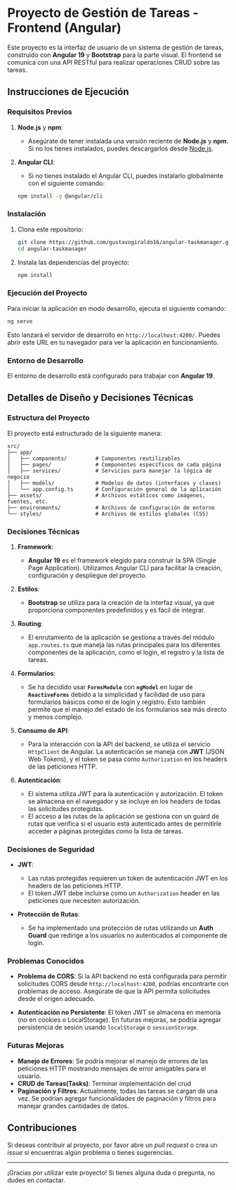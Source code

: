 
# Proyecto de Gestión de Tareas - Frontend (Angular)

Este proyecto es la interfaz de usuario de un sistema de gestión de tareas, construido con **Angular 19** y **Bootstrap** para la parte visual. El frontend se comunica con una API RESTful para realizar operaciones CRUD sobre las tareas.

## Instrucciones de Ejecución

### Requisitos Previos

1. **Node.js** y **npm**:
   - Asegúrate de tener instalada una versión reciente de **Node.js** y **npm**. Si no los tienes instalados, puedes descargarlos desde [Node.js](https://nodejs.org/).

2. **Angular CLI**:
   - Si no tienes instalado el Angular CLI, puedes instalarlo globalmente con el siguiente comando:

   ```bash
   npm install -g @angular/cli
   ```

### Instalación

1. Clona este repositorio:

   ```bash
   git clone https://github.com/gustavogiraldo16/angular-taskmanager.git
   cd angular-taskmanager
   ```

2. Instala las dependencias del proyecto:

   ```bash
   npm install
   ```

### Ejecución del Proyecto

Para iniciar la aplicación en modo desarrollo, ejecuta el siguiente comando:

```bash
ng serve
```

Esto lanzará el servidor de desarrollo en `http://localhost:4200/`. Puedes abrir este URL en tu navegador para ver la aplicación en funcionamiento.

### Entorno de Desarrollo

El entorno de desarrollo está configurado para trabajar con **Angular 19**.

## Detalles de Diseño y Decisiones Técnicas

### Estructura del Proyecto

El proyecto está estructurado de la siguiente manera:

```
src/
├── app/
│   ├── components/         # Componentes reutilizables
│   ├── pages/              # Componentes específicos de cada página
│   ├── services/           # Servicios para manejar la lógica de negocio
│   ├── models/             # Modelos de datos (interfaces y clases)
│   └── app.config.ts       # Configuración general de la aplicación
├── assets/                 # Archivos estáticos como imágenes, fuentes, etc.
├── environments/           # Archivos de configuración de entorno
└── styles/                 # Archivos de estilos globales (CSS)
```

### Decisiones Técnicas

1. **Framework**:
   - **Angular 19** es el framework elegido para construir la SPA (Single Page Application). Utilizamos Angular CLI para facilitar la creación, configuración y despliegue del proyecto.
   
2. **Estilos**:
   - **Bootstrap** se utiliza para la creación de la interfaz visual, ya que proporciona componentes predefinidos y es fácil de integrar.

3. **Routing**:
   - El enrutamiento de la aplicación se gestiona a través del módulo `app.routes.ts` que maneja las rutas principales para los diferentes componentes de la aplicación, como el login, el registro y la lista de tareas.

4. **Formularios**:
   - Se ha decidido usar **`FormsModule`** con **`ngModel`** en lugar de **`ReactiveForms`** debido a la simplicidad y facilidad de uso para formularios básicos como el de login y registro. Esto también permite que el manejo del estado de los formularios sea más directo y menos complejo.

5. **Consumo de API**:
   - Para la interacción con la API del backend, se utiliza el servicio `HttpClient` de Angular. La autenticación se maneja con **JWT** (JSON Web Tokens), y el token se pasa como `Authorization` en los headers de las peticiones HTTP.

6. **Autenticación**:
   - El sistema utiliza JWT para la autenticación y autorización. El token se almacena en el navegador y se incluye en los headers de todas las solicitudes protegidas.
   - El acceso a las rutas de la aplicación se gestiona con un guard de rutas que verifica si el usuario está autenticado antes de permitirle acceder a páginas protegidas como la lista de tareas.

### Decisiones de Seguridad

- **JWT**:
   - Las rutas protegidas requieren un token de autenticación JWT en los headers de las peticiones HTTP.
   - El token JWT debe incluirse como un `Authorization` header en las peticiones que necesiten autorización.

- **Protección de Rutas**:
   - Se ha implementado una protección de rutas utilizando un **Auth Guard** que redirige a los usuarios no autenticados al componente de login.

### Problemas Conocidos

- **Problema de CORS**: Si la API backend no está configurada para permitir solicitudes CORS desde `http://localhost:4200`, podrías encontrarte con problemas de acceso. Asegúrate de que la API permita solicitudes desde el origen adecuado.

- **Autenticación no Persistente**: El token JWT se almacena en memoria (no en cookies o LocalStorage). En futuras mejoras, se podría agregar persistencia de sesión usando `localStorage` o `sessionStorage`.

### Futuras Mejoras

- **Manejo de Errores**: Se podría mejorar el manejo de errores de las peticiones HTTP mostrando mensajes de error amigables para el usuario.
- **CRUD de Tareas(Tasks)**: Terminar implementación del crud
- **Paginación y Filtros**: Actualmente, todas las tareas se cargan de una vez. Se podrían agregar funcionalidades de paginación y filtros para manejar grandes cantidades de datos.

## Contribuciones

Si deseas contribuir al proyecto, por favor abre un *pull request* o crea un *issue* si encuentras algún problema o tienes sugerencias.

---

¡Gracias por utilizar este proyecto! Si tienes alguna duda o pregunta, no dudes en contactar.
